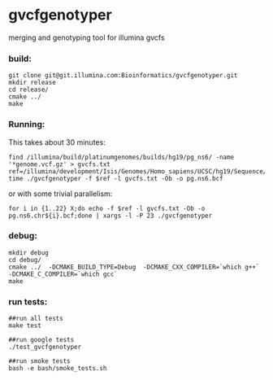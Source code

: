 # gvcfgenotyper
merging and genotyping tool for illumina gvcfs


### build:

```
git clone git@git.illumina.com:Bioinformatics/gvcfgenotyper.git
mkdir release
cd release/
cmake ../
make
```

### Running:

This takes about 30 minutes:

```
find /illumina/build/platinumgenomes/builds/hg19/pg_ns6/ -name '*genome.vcf.gz' > gvcfs.txt
ref=/illumina/development/Isis/Genomes/Homo_sapiens/UCSC/hg19/Sequence/WholeGenomeFasta/genome.fa
time ./gvcfgenotyper -f $ref -l gvcfs.txt -Ob -o pg.ns6.bcf
```

or with some trivial parallelism:

```
for i in {1..22} X;do echo -f $ref -l gvcfs.txt -Ob -o pg.ns6.chr${i}.bcf;done | xargs -l -P 23 ./gvcfgenotyper
```


### debug:

```
mkdir debug
cd debug/
cmake ../  -DCMAKE_BUILD_TYPE=Debug  -DCMAKE_CXX_COMPILER=`which g++` -DCMAKE_C_COMPILER=`which gcc`
make
```

### run tests:

```
##run all tests
make test

##run google tests
./test_gvcfgenotyper

##run smoke tests
bash -e bash/smoke_tests.sh
```
